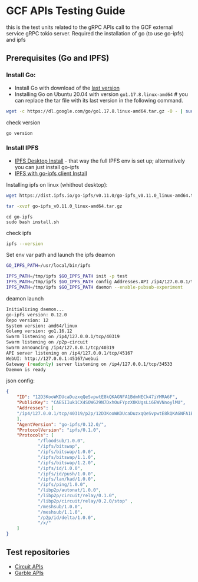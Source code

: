 # GCF APIs Testing Guide
this is the test units related to the gRPC APIs call to the GCF external service gRPC tokio server.
Required the installation of go (to use go-ipfs) and ipfs
## Prerequisites (Go and IPFS)
### Install Go:
- Install Go with download of the [last version](https://go.dev/doc/install)
- Installing Go on Ubuntu 20.04 with version `go1.17.8.linux-amd64` #
you can replace the tar file with its last version in the following command.
```sh
wget -c https://dl.google.com/go/go1.17.8.linux-amd64.tar.gz -O - | sudo tar -xz -C /usr/local
```
check version
```,sh,editable
go version
```
### Install IPFS
- [IPFS Desktop Install](https://github.com/ipfs/ipfs-desktop#install)
        - that way the full IPFS env is set up; alternatively you can just install go-ipfs
- [IPFS with go-ipfs client Install](https://docs.ipfs.io/install/command-line/#official-distributions)

Installing ipfs on linux (whithout desktop):
```sh
wget https://dist.ipfs.io/go-ipfs/v0.11.0/go-ipfs_v0.11.0_linux-amd64.tar.gz
```
```sh
tar -xvzf go-ipfs_v0.11.0_linux-amd64.tar.gz
```
```,sh
cd go-ipfs
sudo bash install.sh
```
check ipfs
```sh
ipfs --version
```
Set env var path and launch the ipfs deamon
```sh
GO_IPFS_PATH=/usr/local/bin/ipfs

IPFS_PATH=/tmp/ipfs $GO_IPFS_PATH init -p test
IPFS_PATH=/tmp/ipfs $GO_IPFS_PATH config Addresses.API /ip4/127.0.0.1/tcp/5001
IPFS_PATH=/tmp/ipfs $GO_IPFS_PATH daemon --enable-pubsub-experiment
```
deamon launch
```sh
Initializing daemon...
go-ipfs version: 0.12.0
Repo version: 12
System version: amd64/linux
Golang version: go1.16.12
Swarm listening on /ip4/127.0.0.1/tcp/40319
Swarm listening on /p2p-circuit
Swarm announcing /ip4/127.0.0.1/tcp/40319
API server listening on /ip4/127.0.0.1/tcp/45167
WebUI: http://127.0.0.1:45167/webui
Gateway (readonly) server listening on /ip4/127.0.0.1/tcp/34533
Daemon is ready
```
json config:
```json
{
    "ID": "12D3KooWKDUcaDuzxqQeSvpwtE8kQKAGNFA1BdmNECk47iYMRA6F",
    "PublicKey": "CAESIIuk1CX4SOWG29N7DxhOuFYpzX0KUgsLi6EWVNnoylMU",
    "Addresses": [
    "/ip4/127.0.0.1/tcp/40319/p2p/12D3KooWKDUcaDuzxqQeSvpwtE8kQKAGNFA1BdmNECk47iYMRA6F"
    ],
    "AgentVersion": "go-ipfs/0.12.0/",
    "ProtocolVersion": "ipfs/0.1.0",
    "Protocols": [
            "/floodsub/1.0.0",
            "/ipfs/bitswap",
            "/ipfs/bitswap/1.0.0",
            "/ipfs/bitswap/1.1.0",
            "/ipfs/bitswap/1.2.0",
            "/ipfs/id/1.0.0",
            "/ipfs/id/push/1.0.0",
            "/ipfs/lan/kad/1.0.0",
            "/ipfs/ping/1.0.0",
            "/libp2p/autonat/1.0.0",
            "/libp2p/circuit/relay/0.1.0",
            "/libp2p/circuit/relay/0.2.0/stop" ,
            "/meshsub/1.0.0",
            "/meshsub/1.1.0",
            "/p2p/id/delta/1.0.0",
            "/x/"
    ]
}
```
## Test repositories
- [Circuit APIs](https://github.com/Interstellar-Network/api_circuits/tree/main/tests)
- [Garble APIs](https://github.com/Interstellar-Network/api_garble/tree/main/tests)
